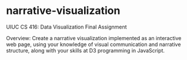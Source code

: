 # narrative-visualization

UIUC CS 416: Data Visualization Final Assignment 

Overview: Create a narrative visualization implemented as an interactive web page, using your knowledge of visual communication and narrative structure, along with your skills at D3 programming in JavaScript.
